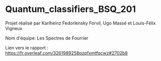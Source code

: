 # Quantum_classifiers_BSQ_201
Projet réalisé par Karlheinz Fedorlensky Forvil, Ugo Massé et Louis-Félix Vigneux

Nom d'équipe: Les Spectres de Fourrier

Lien vers le rapport : https://fr.overleaf.com/3261989258pzpfxmtfqcwz#2702b8

